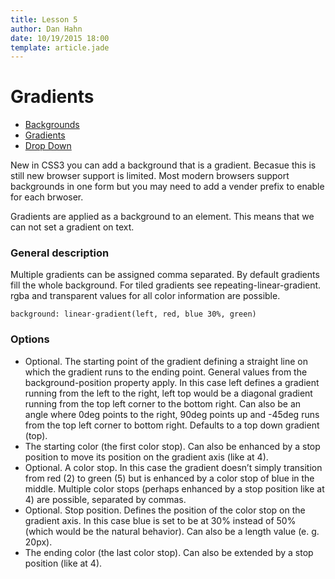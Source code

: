 ```yaml
---
title: Lesson 5
author: Dan Hahn
date: 10/19/2015 18:00
template: article.jade
---
```


# Gradients

* [Backgrounds]()
* [Gradients](gradients.html)
* [Drop Down](dropdown.html)

New in CSS3 you can add a background that is a gradient.  Becasue this is still new browser support is limited.  Most modern browsers support backgrounds in one form but you may need to add a vender prefix to enable for each brwoser.

Gradients are applied as a background to an element.  This means that we can not set a gradient on text.

### General description

Multiple gradients can be assigned comma separated. By default gradients fill the whole background. For tiled gradients see repeating-linear-gradient. rgba and transparent values for all color information are possible.

	background: linear-gradient(left, red, blue 30%, green)

### Options
* Optional. The starting point of the gradient defining a straight line on which the gradient runs to the ending point. General values from the background-position property apply. In this case left defines a gradient running from the left to the right, left top would be a diagonal gradient running from the top left corner to the bottom right. Can also be an angle where 0deg points to the right, 90deg points up and -45deg runs from the top left corner to bottom right. Defaults to a top down gradient (top).
* The starting color (the first color stop). Can also be enhanced by a stop position to move its position on the gradient axis (like at 4).
* Optional. A color stop. In this case the gradient doesn’t simply transition from red (2) to green (5) but is enhanced by a color stop of blue in the middle. Multiple color stops (perhaps enhanced by a stop position like at 4) are possible, separated by commas.
* Optional. Stop position. Defines the position of the color stop on the gradient axis. In this case blue is set to be at 30% instead of 50% (which would be the natural behavior). Can also be a length value (e. g. 20px).
* The ending color (the last color stop). Can also be extended by a stop position (like at 4).